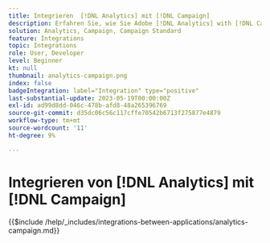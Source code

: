 ```yaml
---
title: Integrieren  [!DNL Analytics] mit [!DNL Campaign]
description: Erfahren Sie, wie Sie Adobe [!DNL Analytics] with [!DNL Campaign] integrieren.
solution: Analytics, Campaign, Campaign Standard
feature: Integrations
topic: Integrations
role: User, Developer
level: Beginner
kt: null
thumbnail: analytics-campaign.png
index: false
badgeIntegration: label="Integration" type="positive"
last-substantial-update: 2023-05-19T00:00:00Z
exl-id: ad99d8dd-046c-478b-afd8-48a265396769
source-git-commit: d35dc06c56c117cffe70542b6713f275877e4879
workflow-type: tm+mt
source-wordcount: '11'
ht-degree: 9%

---
```


# Integrieren von [!DNL Analytics] mit [!DNL Campaign]

{{$include /help/_includes/integrations-between-applications/analytics-campaign.md}}
